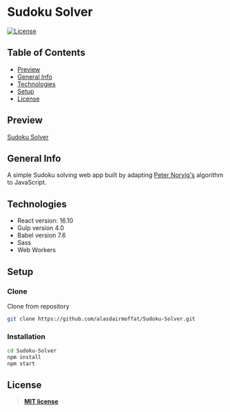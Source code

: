 # Sudoku Solver

[![License](https://img.shields.io/:license-mit-blue.svg?style=flat-square)](https://badges.mit-license.org)

## Table of Contents

- [Preview](#preview)
- [General Info](#general-info)
- [Technologies](#technologies)
- [Setup](#setup)
- [License](#license)

## Preview

[Sudoku Solver](https://alasdairmoffat.github.io/Sudoku-Solver/)

## General Info

A simple Sudoku solving web app built by adapting [Peter Norvig's](http://www.norvig.com/sudoku.html) algorithm to JavaScript.

## Technologies

- React version: 16.10
- Gulp version 4.0
- Babel version 7.6
- Sass
- Web Workers

## Setup

### Clone

Clone from repository

```bash
git clone https://github.com/alasdairmoffat/Sudoku-Solver.git
```

### Installation

```bash
cd Sudoku-Solver
npm install
npm start
```

## License

> **[MIT license](https://opensource.org/licenses/mit-license.php)**
